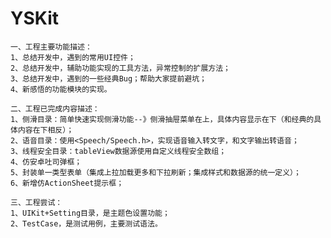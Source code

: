 # YSKit
    一、工程主要功能描述：
    1、总结开发中，遇到的常用UI控件；
    2、总结开发中，辅助功能实现的工具方法，异常控制的扩展方法；
    3、总结开发中，遇到的一些经典Bug；帮助大家提前避坑；
    4、新感悟的功能模块的实现。
    
    二、工程已完成内容描述：
    1、侧滑目录：简单快速实现侧滑功能--》侧滑抽屉菜单在上，具体内容显示在下（和经典的具体内容在下相反）；
    2、语音目录：使用<Speech/Speech.h>，实现语音输入转文字，和文字输出转语音；
    3、线程安全目录：tableView数据源使用自定义线程安全数组；
    4、仿安卓吐司弹框；
    5、封装单一类型表单（集成上拉加载更多和下拉刷新；集成样式和数据源的统一定义）；
    6、新增仿ActionSheet提示框；
    
    三、工程尝试：
    1、UIKit+Setting目录，是主题色设置功能；
    2、TestCase，是测试用例，主要测试语法。
    
   
    
